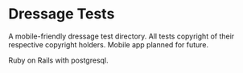 # Dressage Tests

A mobile-friendly dressage test directory. All tests copyright of their respective copyright holders.
Mobile app planned for future.



Ruby on Rails with postgresql.
